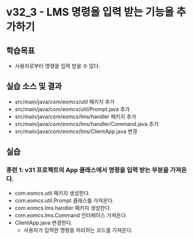 # v32_3 - LMS 명령을 입력 받는 기능을 추가하기

## 학습목표

- 사용자로부터 명령을 입력 받을 수 있다.

## 실습 소스 및 결과

- src/main/java/com/eomcs/util 패키지 추가
- src/main/java/com/eomcs/util/Prompt.java 추가
- src/main/java/com/eomcs/lms/handler 패키지 추가
- src/main/java/com/eomcs/lms/handler/Command.java 추가
- src/main/java/com/eomcs/lms/ClientApp.java 변경

## 실습  

### 훈련 1: v31 프로젝트의 App 클래스에서 명령을 입력 받는 부분을 가져온다. 

- com.eomcs.util 패키지 생성한다.
- com.eomcs.util.Prompt 클래스를 가져온다.
- com.eomcs.lms.handler 패키지 생성한다.
- com.eomcs.lms.Command 인터페이스 가져온다.
- ClientApp.java 변경한다.
  - 사용자가 입력한 명령을 처리하는 코드를 가져온다.

